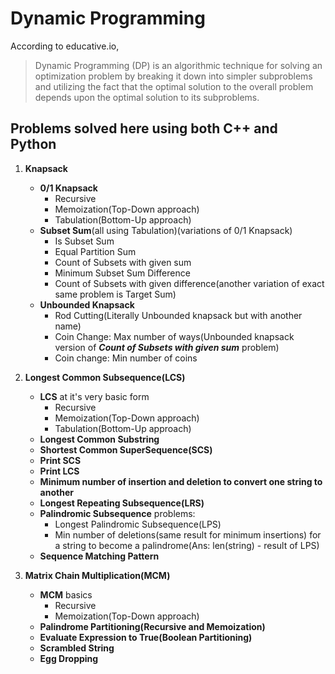 # Dynamic Programming

According to educative.io,

> Dynamic Programming (DP) is an algorithmic technique for solving an optimization problem by breaking it down into simpler subproblems and utilizing the fact that the optimal solution to the overall problem depends upon the optimal solution to its subproblems.

## Problems solved here using both C++ and Python

1. **Knapsack**
    * **0/1 Knapsack**
        * Recursive
        * Memoization(Top-Down approach)
        * Tabulation(Bottom-Up approach)
    * **Subset Sum**(all using Tabulation)(variations of 0/1 Knapsack)
        * Is Subset Sum
        * Equal Partition Sum
        * Count of Subsets with given sum
        * Minimum Subset Sum Difference
        * Count of Subsets with given difference(another variation of exact same problem is Target Sum)
    * **Unbounded Knapsack**
        * Rod Cutting(Literally Unbounded knapsack but with another name)
        * Coin Change: Max number of ways(Unbounded knapsack version of ***Count of Subsets with given sum*** problem)
        * Coin change: Min number of coins

2. **Longest Common Subsequence(LCS)**
    * **LCS** at it's very basic form
        * Recursive
        * Memoization(Top-Down approach)
        * Tabulation(Bottom-Up approach)
    * **Longest Common Substring**
    * **Shortest Common SuperSequence(SCS)**
    * **Print SCS**
    * **Print LCS**
    * **Minimum number of insertion and deletion to convert one string to another**
    * **Longest Repeating Subsequence(LRS)**
    * **Palindromic Subsequence** problems:
        * Longest Palindromic Subsequence(LPS)
        * Min number of deletions(same result for minimum insertions) for a string to become a palindrome(Ans: len(string) - result of LPS)
    * **Sequence Matching Pattern**

3. **Matrix Chain Multiplication(MCM)**
    * **MCM** basics
        * Recursive
        * Memoization(Top-Down approach)
    * **Palindrome Partitioning(Recursive and Memoization)**
    * **Evaluate Expression to True(Boolean Partitioning)**
    * **Scrambled String**
    * **Egg Dropping**
